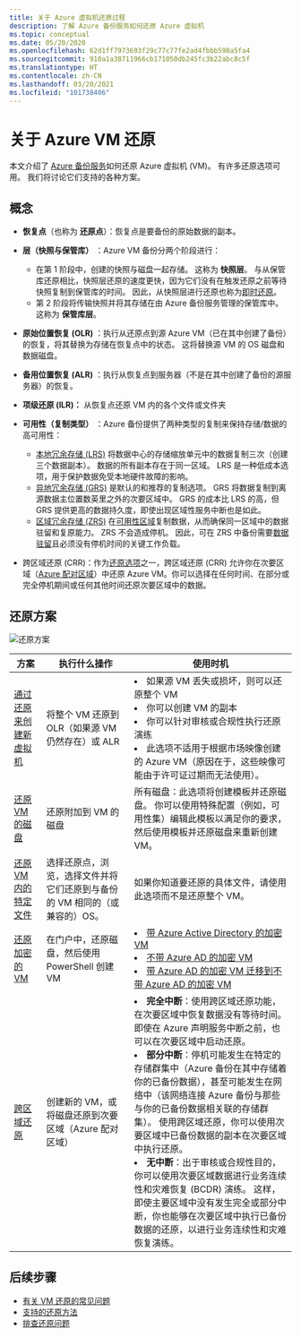 ```yaml
---
title: 关于 Azure 虚拟机还原过程
description: 了解 Azure 备份服务如何还原 Azure 虚拟机
ms.topic: conceptual
ms.date: 05/20/2020
ms.openlocfilehash: 62d1ff7973693f29c77c77fe2ad4fbbb598a5fa4
ms.sourcegitcommit: 910a1a38711966cb171050db245fc3b22abc8c5f
ms.translationtype: HT
ms.contentlocale: zh-CN
ms.lasthandoff: 03/20/2021
ms.locfileid: "101738406"
---
```

# <a name="about-azure-vm-restore"></a>关于 Azure VM 还原

本文介绍了 [Azure 备份服务](./backup-overview.md)如何还原 Azure 虚拟机 (VM)。 有许多还原选项可用。 我们将讨论它们支持的各种方案。

## <a name="concepts"></a>概念

- **恢复点**（也称为 **还原点**）：恢复点是要备份的原始数据的副本。

- **层（快照与保管库）** ：Azure VM 备份分两个阶段进行：

  - 在第 1 阶段中，创建的快照与磁盘一起存储。 这称为 **快照层**。 与从保管库还原相比，快照层还原的速度更快，因为它们没有在触发还原之前等待快照复制到保管库的时间。 因此，从快照层进行还原也称为[即时还原](./backup-instant-restore-capability.md)。
  - 第 2 阶段将传输快照并将其存储在由 Azure 备份服务管理的保管库中。 这称为 **保管库层**。

- **原始位置恢复 (OLR)** ：执行从还原点到源 Azure VM（已在其中创建了备份）的恢复，将其替换为存储在恢复点中的状态。 这将替换源 VM 的 OS 磁盘和数据磁盘。

- **备用位置恢复 (ALR)** ：执行从恢复点到服务器（不是在其中创建了备份的源服务器）的恢复。

- **项级还原 (ILR)：** 从恢复点还原 VM 内的各个文件或文件夹

- **可用性（复制类型）** ：Azure 备份提供了两种类型的复制来保持存储/数据的高可用性：
  - [本地冗余存储 (LRS)](../storage/common/storage-redundancy.md#locally-redundant-storage) 将数据中心的存储缩放单元中的数据复制三次（创建三个数据副本）。 数据的所有副本存在于同一区域。 LRS 是一种低成本选项，用于保护数据免受本地硬件故障的影响。
  - [异地冗余存储 (GRS)](../storage/common/storage-redundancy.md#geo-redundant-storage) 是默认的和推荐的复制选项。 GRS 将数据复制到离源数据主位置数英里之外的次要区域中。 GRS 的成本比 LRS 的高，但 GRS 提供更高的数据持久度，即使出现区域性服务中断也是如此。
  - [区域冗余存储 (ZRS)](../storage/common/storage-redundancy.md#zone-redundant-storage) 在[可用性区域](../availability-zones/az-overview.md#availability-zones)复制数据，从而确保同一区域中的数据驻留和复原能力。 ZRS 不会造成停机。 因此，可在 ZRS 中备份需要[数据驻留](https://azure.microsoft.com/resources/achieving-compliant-data-residency-and-security-with-azure/)且必须没有停机时间的关键工作负载。

- 跨区域还原 (CRR)：作为[还原选项](./backup-azure-arm-restore-vms.md#restore-options)之一，跨区域还原 (CRR) 允许你在次要区域（[Azure 配对区域](../best-practices-availability-paired-regions.md#what-are-paired-regions)）中还原 Azure VM。你可以选择在任何时间、在部分或完全停机期间或任何其他时间还原次要区域中的数据。 

## <a name="restore-scenarios"></a>还原方案

![还原方案 ](./media/about-azure-vm-restore/recovery-scenarios.png)

| **方案**                                                 | **执行什么操作**                                             | **使用时机**                                              |
| ------------------------------------------------------------ | ------------------------------------------------------------ | ------------------------------------------------------------ |
| [通过还原来创建新虚拟机](./backup-azure-arm-restore-vms.md) | 将整个 VM 还原到 OLR（如果源 VM 仍然存在）或 ALR | <li> 如果源 VM 丢失或损坏，则可以还原整个 VM  <li> 你可以创建 VM 的副本  <li> 你可以针对审核或合规性执行还原演练  <li> 此选项不适用于根据市场映像创建的 Azure VM（原因在于，这些映像可能由于许可证过期而无法使用）。 |
| [还原 VM 的磁盘](./backup-azure-arm-restore-vms.md#restore-disks) | 还原附加到 VM 的磁盘                             |  所有磁盘：此选项将创建模板并还原磁盘。 你可以使用特殊配置（例如，可用性集）编辑此模板以满足你的要求，然后使用模板并还原磁盘来重新创建 VM。 |
| [还原 VM 内的特定文件](./backup-azure-restore-files-from-vm.md) | 选择还原点，浏览，选择文件并将它们还原到与备份的 VM 相同的（或兼容的）OS。 |  如果你知道要还原的具体文件，请使用此选项而不是还原整个 VM。 |
| [还原加密的 VM](./backup-azure-vms-encryption.md) | 在门户中，还原磁盘，然后使用 PowerShell 创建 VM | <li> [带 Azure Active Directory 的加密 VM](../virtual-machines/windows/disk-encryption-windows-aad.md)  <li> [不带 Azure AD 的加密 VM](../virtual-machines/windows/disk-encryption-windows.md) <li> [带 Azure AD 的加密 VM 迁移到不带 Azure AD 的加密 VM ](../virtual-machines/windows/disk-encryption-faq.md#can-i-migrate-vms-that-were-encrypted-with-an-azure-ad-app-to-encryption-without-an-azure-ad-app) |
| [跨区域还原](./backup-azure-arm-restore-vms.md#cross-region-restore) | 创建新的 VM，或将磁盘还原到次要区域（Azure 配对区域） | <li> **完全中断**：使用跨区域还原功能，在次要区域中恢复数据没有等待时间。 即使在 Azure 声明服务中断之前，也可以在次要区域中启动还原。 <li> **部分中断**：停机可能发生在特定的存储群集中（Azure 备份在其中存储着你的已备份数据），甚至可能发生在网络中（该网络连接 Azure 备份与那些与你的已备份数据相关联的存储群集）。 使用跨区域还原，你可以使用次要区域中已备份数据的副本在次要区域中执行还原。 <li> **无中断**：出于审核或合规性目的，你可以使用次要区域数据进行业务连续性和灾难恢复 (BCDR) 演练。 这样，即使主要区域中没有发生完全或部分中断，你也能够在次要区域中执行已备份数据的还原，以进行业务连续性和灾难恢复演练。  |

## <a name="next-steps"></a>后续步骤

- [有关 VM 还原的常见问题](/azure/backup/backup-azure-vm-backup-faq#restore)
- [支持的还原方法](./backup-support-matrix-iaas.md#supported-restore-methods)
- [排查还原问题](./backup-azure-vms-troubleshoot.md#restore)
